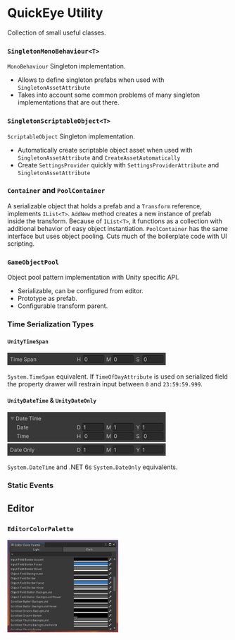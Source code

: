 # QuickEye Utility

Collection of small useful classes.

### `SingletonMonoBehaviour<T>`

`MonoBehaviour` Singleton implementation.

* Allows to define singleton prefabs when used with `SingletonAssetAttribute`
* Takes into account some common problems of many singleton implementations that are out there.

### `SingletonScriptableObject<T>`

`ScriptableObject` Singleton implementation.

* Automatically create scriptable object asset when used with `SingletonAssetAttribute` and `CreateAssetAutomatically`
* Create `SettingsProvider` quickly with `SettingsProviderAttribute` and `SingletonAssetAttribute`

### `Container` and `PoolContainer`

A serializable object that holds a prefab and a `Transform` reference, implements `IList<T>`.
`AddNew` method creates a new instance of prefab inside the transform. Because of `IList<T>`, it functions as a
collection with additional behavior of easy object instantiation.
`PoolContainer` has the same interface but uses object pooling. Cuts much of the boilerplate code with UI scripting.

### `GameObjectPool`

Object pool pattern implementation with Unity specific API.

* Serializable, can be configured from editor.
* Prototype as prefab.
* Configurable transform parent.

### Time Serialization Types

#### `UnityTimeSpan`
![](Documentation~/TimeSpanField.png)

`System.TimeSpan` equivalent. If `TimeOfDayAttribute` is used on serialized field the property drawer will restrain input between `0` and `23:59:59.999`. 

####  `UnityDateTime` & `UnityDateOnly`
![](Documentation~/DateTimeField.png)
![](Documentation~/DateOnlyField.png)

`System.DateTime` and .NET 6s `System.DateOnly` equivalents.

### Static Events

###   

## Editor

### `EditorColorPalette`

<img  src="Documentation~/EditorColorPalette.png" width="50%">